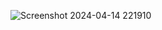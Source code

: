 ![Screenshot 2024-04-14 221910](https://github.com/abhishek-sharma20/UI-of-Patient-Doctor-Appointment-App/assets/118713171/c66f1614-d3fb-4fd6-9b72-ffef4b4b3915)
